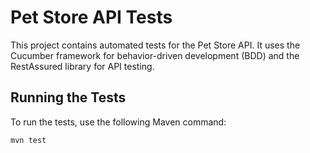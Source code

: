 # Pet Store API Tests

This project contains automated tests for the Pet Store API. It uses the Cucumber framework for behavior-driven development (BDD) and the RestAssured library for API testing.

## Running the Tests

To run the tests, use the following Maven command:

```bash
mvn test